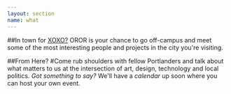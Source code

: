 ```yaml
---
layout: section
name: what
---
```



##In town for [XOXO?](http://xoxofest.com)
    OROR is your chance to go off-campus and meet some of the most interesting people and projects in the city you're visiting.
    
##From Here?
#Come rub shoulders with fellow Portlanders and talk about what matters to us at the intersection of art, design, technology and local politics. *Got something to say?* We'll have a *calendar* up soon where you can host your own event.
